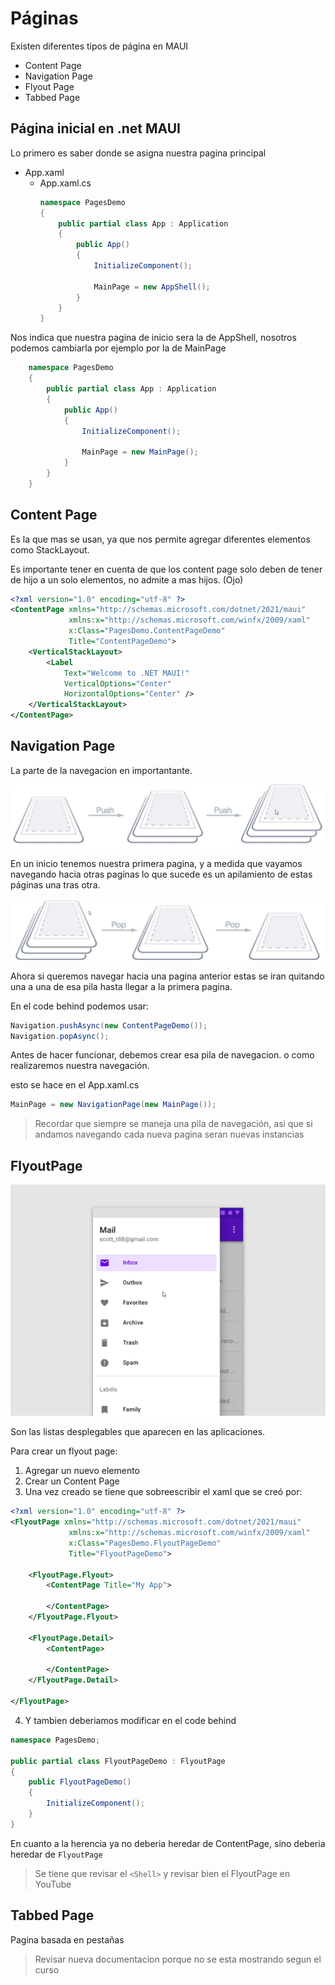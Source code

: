 # Páginas

Existen diferentes tipos de página en MAUI
* Content Page
* Navigation Page
* Flyout Page
* Tabbed Page

## Página inicial en .net MAUI

Lo primero es saber donde se asigna nuestra pagina principal

* App.xaml
  * App.xaml.cs
    ```cs
    namespace PagesDemo
    {
        public partial class App : Application
        {
            public App()
            {
                InitializeComponent();

                MainPage = new AppShell();
            }
        }
    }
    ```

Nos indica que nuestra pagina de inicio sera la de AppShell, nosotros podemos cambiarla por ejemplo por la de MainPage
```cs
    namespace PagesDemo
    {
        public partial class App : Application
        {
            public App()
            {
                InitializeComponent();

                MainPage = new MainPage();
            }
        }
    }
```

## Content Page

Es la que mas se usan, ya que nos permite agregar diferentes elementos como StackLayout.

Es importante tener en cuenta de que los content page solo deben de tener de hijo a un solo elementos, no admite a mas hijos. (Ojo)

```xml
<?xml version="1.0" encoding="utf-8" ?>
<ContentPage xmlns="http://schemas.microsoft.com/dotnet/2021/maui"
             xmlns:x="http://schemas.microsoft.com/winfx/2009/xaml"
             x:Class="PagesDemo.ContentPageDemo"
             Title="ContentPageDemo">
    <VerticalStackLayout>
        <Label 
            Text="Welcome to .NET MAUI!"
            VerticalOptions="Center" 
            HorizontalOptions="Center" />
    </VerticalStackLayout>
</ContentPage>
```

## Navigation Page

La parte de la navegacion en importantante.

![Navigation](./img/navigation.png)

En un inicio tenemos nuestra primera pagina, y a medida que vayamos navegando hacia otras paginas lo que sucede es un apilamiento de estas páginas una tras otra.

![Navigation](./img/navigation2.png)

Ahora si queremos navegar hacia una pagina anterior estas se iran quitando una a una de esa pila hasta llegar a la primera pagina.

En el code behind podemos usar:
```cs
Navigation.pushAsync(new ContentPageDemo());
Navigation.popAsync();
```

Antes de hacer funcionar, debemos crear esa pila de navegacion. o como realizaremos nuestra navegación.

esto se hace en el App.xaml.cs
```cs
MainPage = new NavigationPage(new MainPage());
```

> Recordar que siempre se maneja una pila de navegación, asi que si andamos navegando cada nueva pagina seran nuevas instancias

## FlyoutPage

![Flyout Page](./img/flyoutpage.png)

Son las listas desplegables que aparecen en las aplicaciones.

Para crear un flyout page:
1. Agregar un nuevo elemento
2. Crear un Content Page
3. Una vez creado se tiene que sobreescribir el xaml que se creó por:
```xml
<?xml version="1.0" encoding="utf-8" ?>
<FlyoutPage xmlns="http://schemas.microsoft.com/dotnet/2021/maui"
             xmlns:x="http://schemas.microsoft.com/winfx/2009/xaml"
             x:Class="PagesDemo.FlyoutPageDemo"
             Title="FlyoutPageDemo">
    
    <FlyoutPage.Flyout>
        <ContentPage Title="My App">
            
        </ContentPage>
    </FlyoutPage.Flyout>
    
    <FlyoutPage.Detail>
        <ContentPage>
            
        </ContentPage>
    </FlyoutPage.Detail>
    
</FlyoutPage>
```
4. Y tambien deberiamos modificar en el code behind
```cs
namespace PagesDemo;

public partial class FlyoutPageDemo : FlyoutPage
{
	public FlyoutPageDemo()
	{
		InitializeComponent();
	}
}
```
En cuanto a la herencia ya no deberia heredar de ContentPage, sino deberia heredar de `FlyoutPage`


> Se tiene que revisar el `<Shell>` y revisar bien el FlyoutPage en YouTube

## Tabbed Page

Pagina basada en pestañas

> Revisar nueva documentacion porque no se esta mostrando segun el curso



